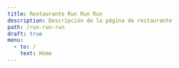 ```yaml
---
title: Restaurante Run Run Run
description: Descripción de la página de restaurante
path: /run-run-run
draft: true
menu:
  - to: /
    text: Home
---
```

